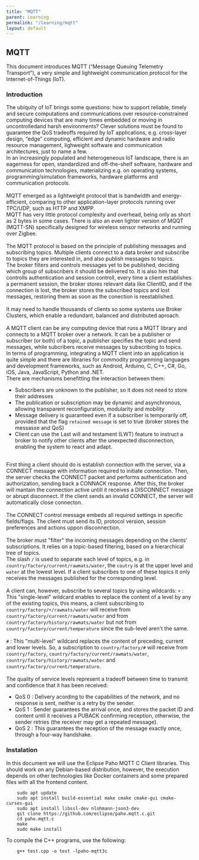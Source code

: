 ```yaml
---
title: "MQTT"
parent: Learning
permalink: "/learning/mqtt"
layout: default
---
```


## MQTT

This document introduces MQTT (“Message Queuing Telemetry Transport”), a very simple and lightweight communication protocol for the Internet-of-Things (IoT).

### Introduction

The ubiquity of IoT brings some questions: how to support reliable, timely and secure computations and communications over resource-constrained computing devices that are many times embedded or moving in uncontrolledand harsh environments? Clever solutions must be found to guarantee the QoS tradeoffs required by IoT applications, e.g. cross-layer design, “edge” computing, efficient and dynamic hardware and radio resource management, lighweight software and communication architectures, just to name a few.  
In an increasingly populated and heterogeneous IoT landscape, there is an eagerness for open, standardized and off-the-shelf software, hardware and communication technologies, materializing e.g. on operating systems, programming/simulation frameworks, hardware platforms and communication protocols.  
\
MQTT emerged as a lightweight protocol that is bandwidth and energy-efficient, comparing to other application-layer protocols running over TPC/UDP, such as HTTP and XMPP.  
MQTT has very little protocol complexity and overhead, being only as short as 2 bytes in some cases. There is also an even lighter version of MQQT (MQTT-SN) specifically designed for wireless sensor networks and running over Zigbee.  
\
The MQTT protocol is based on the principle of publishing messages and subscribing topics. Multiple clients connect to a data broker and subscribe to topics they are interested in, and also publish messages to topics.  
The broker filters and controls messages yet to be published, deciding which group of subscribers it should be delivered to. It is also him that controlls authentication and session controll, every time a client establishes a permanent session, the broker stores relevant data like ClientID, and if the connection is lost, the broker stores the subscribed topics and lost messages, restoring them as soon as the conection is reestablished.  
\
It may need to handle thousands of clients so some systems use Broker Clusters, which enable a redundant, balanced and distributed aproach.  
\
A MQTT client can be any computing device that runs a MQTT library and connects to a MQTT broker over a network. It can be a publisher or subscriber (or both) of a topic, a publisher specifies the topic and send messages, while subcribers receive messages by subscribing to topics.  
In terms of programming, integrating a MQTT client into an application is quite simple and there are libraries for commodity programming languages and development frameworks, such as Android, Arduino, C, C++, C#, Go, iOS, Java, JavaScript, Python and .NET.  
There are mechanisms benefitting the interaction between them:
* Subscribers are unknown to the publisher, so it does not need to store their addresses
* The publication or subscription may be dynamic and asynchronous, allowing transparent reconfiguration, modularity and mobility
* Message delivery is guaranteed even if a subscriber is temporarily off, provided that the flag `retained message` is set to true (broker stores the messasse and QoS)
* Client can use the Last will and testament (LWT) feature to instruct a broker to notify other clients after the unexpected disconnection, enabling the system to react and adapt.  

\
First thing a client should do is establish connection with the server, via a CONNECT message with information required to initiate connection. Then, the server checks the CONNECT packet and performs authentication and authorization, sending back a CONNACK response. After this, the broker will mantain the connection active untill it receives a DISCONNECT message or abrupt disconnect. If the client sends an invalid CONNECT, the server will automatically close connecton.  
\
The CONNECT control message embeds all required settings in specific fields/flags. The client must send its ID, protocol version, session preferences and actions uppon disconnection.  
\
The broker must "filter" the incoming messages depending on the clients' subscriptions. It relies on a topic-based filtering, based on a hierarchical tree of topics.  
The slash `/` is used to separate each level of topics, e.g. in `country/factory/current/rawmats/water`, the `coutry` is at the upper level and `water` at the lowest level. If a client subscribes to one of these topics it only receives the messages published for the corresponding level.  
\
A client can, however, subscribe to several topics by using wildcards:
`+` : This "single-level" wildcard enables to replace the content of a level by any of the existing topics, this means, a client subscribing to `country/factory/+/rawmats/water` will receive from `country/factory/current/rawmats/water` and from `country/factory/history/rawmats/water` but not from `country/factory/current/temperature` since the sub-level aren't the same.  
\
`#` : This "multi-level" wildcard replaces the content of preceding, current and lower levels. So, a subscription to `country/factory/#` will receive from `country/factory`, `country/factory/current/rawmats/water`, `country/factory/history/rawmats/water` and `country/factory/current/temperature`.  
\
The quality of service levels represent a tradeoff between time to transmit and confidence that it has been received:
* QoS 0 : Delivery acording to the capabilities of the network, and no response is sent, neither is a retry by the sender.
* QoS 1 : Sender guarantees the arrival once, and stores the packet ID and content until it receives a PUBACK confirming reception, otherwise, the sender retries (the receiver may get a repeated message).
* QoS 2 : This guarantees the reception of the message exactly once, through a four-way handshake.

### Instalation

In this document we will use the Eclipse Paho MQTT C Client libraries. This should work on any Debian-based distribution, however, the execution depends on other technologies like Docker containers and some prepared files with all the frontend content.

        sudo apt update
        sudo apt install build-essential make cmake cmake-gui cmake-curses-gui
        sudo apt install libssl-dev nlohmann-json3-dev
        git clone https://github.com/eclipse/paho.mqtt.c.git
        cd paho.mqtt.c
        make
        sudo make install
        
To compile the C++ programs, use the following:

        g++ test.cpp -o test -lpaho-mqtt3c

